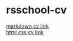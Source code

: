 # rsschool-cv

[markdown cv link](https://zvezdochetny.github.io/rsschool-cv/cv)  
[html css cv link](https://zvezdochetny.github.io/rsschool-cv/)
